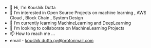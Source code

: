- 👋 Hi, I’m Koushik Dutta
- 👀 I’m interested in Open Source Projects on machine learning , AWS Cloud , Block Chain , System Design
- 🌱 I’m currently learning MachineLearning and DeepLearning
- 💞️ I’m looking to collaborate on MachineLearning Projects
- 📫 How to reach me ... 
-    email - koushik.dutta.py@protonmail.com

<!---
Koushik-Dutta-py/Koushik-Dutta-py is a ✨ special ✨ repository because its `README.md` (this file) appears on your GitHub profile.
You can click the Preview link to take a look at your changes.
--->
